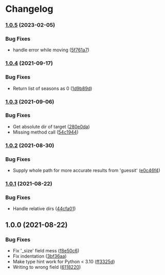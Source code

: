 # Changelog

### [1.0.5](https://www.github.com/soerenschneider/lootorganizer/compare/v1.0.4...v1.0.5) (2023-02-05)


### Bug Fixes

* handle error while moving ([5f761a7](https://www.github.com/soerenschneider/lootorganizer/commit/5f761a79ac71acb74311cf0e7b8571ded8ff5500))

### [1.0.4](https://www.github.com/soerenschneider/lootorganizer/compare/v1.0.3...v1.0.4) (2021-09-17)


### Bug Fixes

* Return list of seasons as 0 ([1d9b89d](https://www.github.com/soerenschneider/lootorganizer/commit/1d9b89db1511793db7eb018dbd6fdfb6825f609c))

### [1.0.3](https://www.github.com/soerenschneider/lootorganizer/compare/v1.0.2...v1.0.3) (2021-09-06)


### Bug Fixes

* Get absolute dir of target ([280e0da](https://www.github.com/soerenschneider/lootorganizer/commit/280e0da80089a31f8554704ee9a04251a5c381bb))
* Missing method call ([54c1944](https://www.github.com/soerenschneider/lootorganizer/commit/54c1944f5d30194072e40e3f08b381b1da01a316))

### [1.0.2](https://www.github.com/soerenschneider/lootorganizer/compare/v1.0.1...v1.0.2) (2021-08-30)


### Bug Fixes

* Supply whole path for more accurate results from 'guessit' ([e0c46f4](https://www.github.com/soerenschneider/lootorganizer/commit/e0c46f4905c9596d988dce43a92ae15732f9d290))

### [1.0.1](https://www.github.com/soerenschneider/lootorganizer/compare/v1.0.0...v1.0.1) (2021-08-22)


### Bug Fixes

* Handle relative dirs ([44cfa01](https://www.github.com/soerenschneider/lootorganizer/commit/44cfa01b3ee62c82e2642159ce9ff3c2789bafb4))

## 1.0.0 (2021-08-22)


### Bug Fixes

* Fix '_size' field mess ([f8e50c6](https://www.github.com/soerenschneider/lootorganizer/commit/f8e50c62efedc88e6b47a19b0089d1f9ccab6de7))
* Fix indentation ([3bf36aa](https://www.github.com/soerenschneider/lootorganizer/commit/3bf36aa8a40e631d343935a2a4b284c7d5c1b5e3))
* Make type hint work for Python < 3.10 ([ff3325d](https://www.github.com/soerenschneider/lootorganizer/commit/ff3325d756a6e49ca13f02662494cc132bbb0ff1))
* Writing to wrong field ([6118220](https://www.github.com/soerenschneider/lootorganizer/commit/6118220ed30114820b78273c6927418ca328ff1a))
